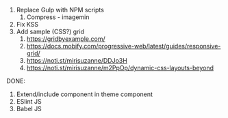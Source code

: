 1. Replace Gulp with NPM scripts
   1. Compress - imagemin
2. Fix KSS
3. Add sample (CSS?) grid 
   1. https://gridbyexample.com/
   2. https://docs.mobify.com/progressive-web/latest/guides/responsive-grid/
   3. https://noti.st/mirisuzanne/DDJo3H
   4. https://noti.st/mirisuzanne/m2PpOp/dynamic-css-layouts-beyond

DONE:
1. Extend/include component in theme component
2. ESlint JS
3. Babel JS
